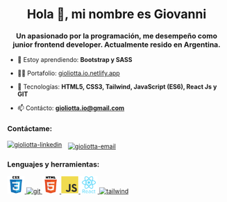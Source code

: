 <h1 align="center">Hola 👋, mi nombre es Giovanni</h1>
<h3 align="center">Un apasionado por la programación, me desempeño como junior frontend developer. Actualmente resido en Argentina.</h3>

- 🌱 Estoy aprendiendo: **Bootstrap y SASS**

- 👨‍💻 Portafolio: [gioliotta.io.netlify.app](gioliotta.io.netlify.app)

- 🚀 Tecnologías: **HTML5, CSS3, Tailwind, JavaScript (ES6), React Js y GIT**

- 📫 Contácto: **gioliotta.io@gmail.com**

<h3 align="left">Contáctame:</h3>
<p align="left">
<a href="https://linkedin.com/in/gioliotta" target="blank"><img align="center" src="https://raw.githubusercontent.com/rahuldkjain/github-profile-readme-generator/master/src/images/icons/Social/linked-in-alt.svg" alt="gioliotta-linkedin" height="40" width="40" style="margin-right: 10px;" /></a> 
  
 <a href="mailto:gioliotta.io@gmail.com">
<img align="middle" src="https://mailmeteor.com/logos/assets/PNG/Gmail_Logo_512px.png" alt="gioliotta-email" height="40" width="50" style="margin-right: 20px;" />
</a>


</p>

<h3 align="left">Lenguajes y herramientas:</h3>
<p align="left"> <a href="https://www.w3schools.com/css/" target="_blank" rel="noreferrer"> <img src="https://raw.githubusercontent.com/devicons/devicon/master/icons/css3/css3-original-wordmark.svg" alt="css3" width="40" height="40"/> </a> <a href="https://git-scm.com/" target="_blank" rel="noreferrer"> <img src="https://www.vectorlogo.zone/logos/git-scm/git-scm-icon.svg" alt="git" width="40" height="40"/> </a> <a href="https://www.w3.org/html/" target="_blank" rel="noreferrer"> <img src="https://raw.githubusercontent.com/devicons/devicon/master/icons/html5/html5-original-wordmark.svg" alt="html5" width="40" height="40"/> </a> <a href="https://developer.mozilla.org/en-US/docs/Web/JavaScript" target="_blank" rel="noreferrer"> <img src="https://raw.githubusercontent.com/devicons/devicon/master/icons/javascript/javascript-original.svg" alt="javascript" width="40" height="40"/> </a> <a href="https://reactjs.org/" target="_blank" rel="noreferrer"> <img src="https://raw.githubusercontent.com/devicons/devicon/master/icons/react/react-original-wordmark.svg" alt="react" width="40" height="40"/> </a> <a href="https://tailwindcss.com/" target="_blank" rel="noreferrer"> <img src="https://www.vectorlogo.zone/logos/tailwindcss/tailwindcss-icon.svg" alt="tailwind" width="40" height="40"/> </a> </p>

